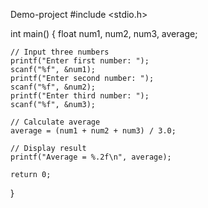  Demo-project
#include <stdio.h>

int main() {
    float num1, num2, num3, average;

    // Input three numbers
    printf("Enter first number: ");
    scanf("%f", &num1);
    printf("Enter second number: ");
    scanf("%f", &num2);
    printf("Enter third number: ");
    scanf("%f", &num3);

    // Calculate average
    average = (num1 + num2 + num3) / 3.0;

    // Display result
    printf("Average = %.2f\n", average);

    return 0;
}

